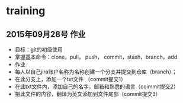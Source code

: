 # training
## 2015年09月28号 作业
- 目标：git的初级使用
 - 掌握基本命令：clone，pull， push， commit，stash，branch，add
- 作业
 - 每人以自己jira账户名称为名称创建一个分支并提交到仓库（branch）；
 - 在此分支上，添加一个txt文件 （commit提交1）
 - 在此txt文件内，添加自己的名字，邮箱和熟悉的语言（coimmit提交2）
 - 把此文件的内容，翻译为英文添加到文件尾部（commit提交3）